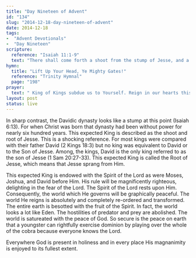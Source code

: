 ```yaml
---
title: "Day Nineteen of Advent"
id: "134"
slug: "2014-12-18-day-nineteen-of-advent"
date: 2014-12-18
tags:
-  "Advent Devotionals"
-  "Day Nineteen"
scripture:
  reference: "Isaiah 11:1-9"
  text: "There shall come forth a shoot from the stump of Jesse, and a branch from his roots shall bear fruit. And the Spirit of the Lord shall rest upon Him, the Spirit of wisdom and understanding, the Spirit of counsel and might, the Spirit of knowledge and the fear of the Lord. And his delight shall be in the fear of the Lord. He shall not judge... with righteousness he shall judge the poor, and decide with equity for the meek of the earth;... Righteousness shall be the belt of his waist... The wolf shall dwell with the lamb... and a little child shall lead them... The nursing child shall play over the hole of the cobra, and the weaned child shall put his hand on the adder’s den. In that day the root of Jesse, who shall stand as a signal for the peoples —of him shall the nations inquire, and his resting place shall be glorious...”"
hymn:
  title: "Lift Up Your Head, Ye Mighty Gates!"
  reference: "Trinity Hymnal"
  page: "198"
prayer:
  text: " King of Kings subdue us to Yourself. Reign in our hearts this Christmas. May the earth be full of the knowledge of Your rule, and may we be transformed by the peace which comes from Your Spirit. Amen."
layout: post
status: live
---
```


In sharp contrast, the Davidic dynasty looks like a stump at this point (Isaiah 6:13). For when Christ was born that dynasty had been without power for nearly six hundred years. This expected King is described as the shoot and root of Jesse. This is a shocking reference. For most kings were compared with their father David (2 Kings 18:3) but no king was equivalent to David or to the Son of Jesse. Among, the kings, David is the only king referred to as the son of Jesse (1 Sam 20:27-33). This expected King is called the Root of Jesse, which means that Jesse sprang from Him.

This expected King is endowed with the Spirit of the Lord as were Moses, Joshua, and David before Him. His rule will be magnificently righteous, delighting in the fear of the Lord. The Spirit of the Lord rests upon Him. Consequently, the world which He governs will be graphically peaceful. The world He reigns is absolutely and completely re-ordered and transformed. The entire earth is besotted with the fruit of the Spirit. In fact, the world looks a lot like Eden. The hostilities of predator and prey are abolished. The world is satureated with the peace of God. So secure is the peace on earth that a youngster can rightfully exercise dominion by playing over the whole of the cobra because everyone knows the Lord.

Everywhere God is present in holiness and in every place His magnanimity is enjoyed to its fullest extent.
